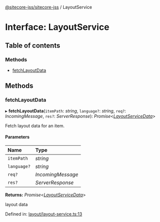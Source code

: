[@sitecore-jss/sitecore-jss](../README.md) / LayoutService

# Interface: LayoutService

## Table of contents

### Methods

- [fetchLayoutData](layoutservice.md#fetchlayoutdata)

## Methods

### fetchLayoutData

▸ **fetchLayoutData**(`itemPath`: *string*, `language?`: *string*, `req?`: *IncomingMessage*, `res?`: *ServerResponse*): *Promise*<[*LayoutServiceData*](layoutservicedata.md)\>

Fetch layout data for an item.

#### Parameters

| Name | Type |
| :------ | :------ |
| `itemPath` | *string* |
| `language?` | *string* |
| `req?` | *IncomingMessage* |
| `res?` | *ServerResponse* |

**Returns:** *Promise*<[*LayoutServiceData*](layoutservicedata.md)\>

layout data

Defined in: [layout/layout-service.ts:13](https://github.com/Sitecore/jss/blob/cea3ba4f/packages/sitecore-jss/src/layout/layout-service.ts#L13)
